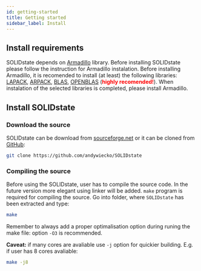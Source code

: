 ```yaml
---
id: getting-started
title: Getting started
sidebar_label: Install
---
```


## Install requirements

SOLIDstate depends on [Armadillo](http://arma.sourceforge.net/) library.
Before installing SOLIDstate please follow the instruction for Armadillo instalation.
Before installing Armadillo, it is recomended to install (at least) the following libraries: 
[LAPACK](http://www.netlib.org/lapack/),
[ARPACK](https://www.caam.rice.edu/software/ARPACK/),
[BLAS](http://www.netlib.org/blas/),
[OPENBLAS](https://www.openblas.net/) (**<span style="color:red">highly recomended!</span>**).
When instalation of the selected libraries is completed, please install Armadillo.

## Install SOLIDstate

### Download the source
SOLIDstate can be download from [sourceforge.net](https://sourceforge.net/) or it can be cloned from [GitHub](https://github.com/andywiecko/SOLIDstate):
```bash
git clone https://github.com/andywiecko/SOLIDstate
```

### Compiling the source

Before using the SOLIDstate, user has to compile the source code.
In the future version more elegant using linker will be added.
`make` program is required for compiling the source. 
Go into folder, where `SOLIDstate` has been extracted and type:
```bash
make
```
Remember to always add a proper optimalisation option during runing the make file: option `-O3` is recommended. 

**Caveat:** if many cores are avaliable use `-j` option for quickier building. E.g. if user has 8 cores avaliable:
```bash
make -j8
```